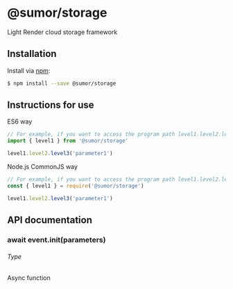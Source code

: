 # @sumor/storage

Light Render cloud storage framework

## Installation

Install via [npm](https://www.npmjs.com/):

```sh
$ npm install --save @sumor/storage
```

## Instructions for use

ES6 way

```js
// For example, if you want to access the program path level1.level2.level3
import { level1 } from '@sumor/storage'

level1.level2.level3('parameter1')
```

Node.js CommonJS way

```js
// For example, if you want to access the program path level1.level2.level3
const { level1 } = require('@sumor/storage')

level1.level2.level3('parameter1')
```

## API documentation

### await event.init(parameters)

###### Type

Async function
